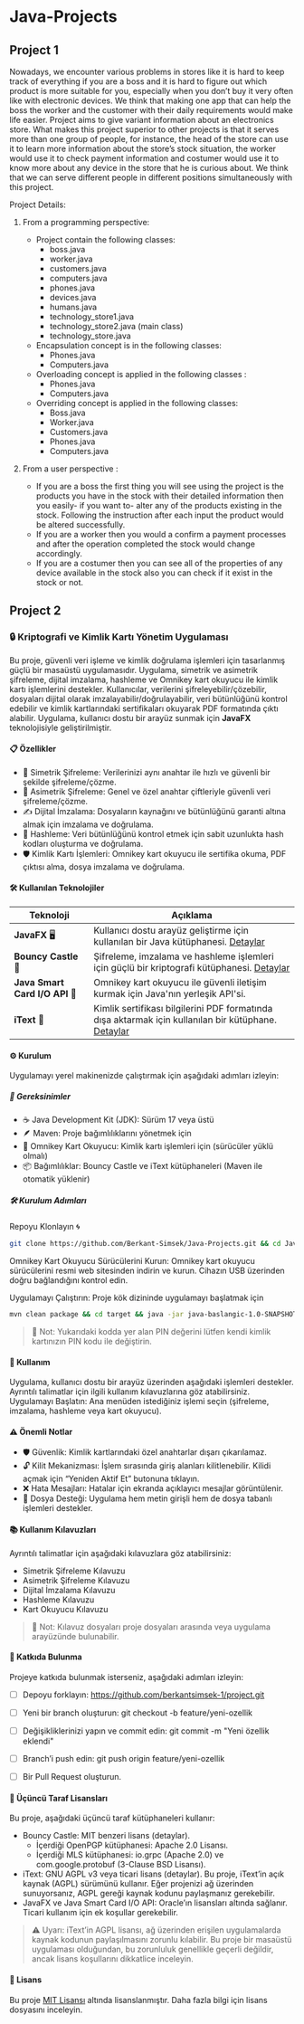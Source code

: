 # Java-Projects

## Project 1
Nowadays, we encounter various problems in stores like it is hard to keep track of everything if you are a boss and it is hard to figure out which product is more suitable for you, especially when you don’t buy it very often like with electronic devices. We think that making one app that can help the boss the worker and the customer with their daily requirements would make life easier. Project aims to give variant information about an electronics store. What makes this project superior to other projects is that it serves more than one group of people, for instance, the head of the store can use it to learn more information about the store’s stock situation, the worker would use it to check payment information and costumer would use it to know more about any device in the store that he is curious about. We think that we can serve different people in different positions simultaneously with this project.

Project Details:
1) From a programming perspective:
   - Project contain the following classes:
     - boss.java 
     - worker.java 
     - customers.java
     - computers.java
     - phones.java
     - devices.java
     - humans.java
     - technology_store1.java
     - technology_store2.java (main class)
     - technology_store.java
   - Encapsulation concept is in the following classes:
     - Phones.java
     - Computers.java
   - Overloading concept is applied in the following classes :
     - Phones.java
     - Computers.java
   - Overriding concept is applied in the following classes:
     - Boss.java
     - Worker.java
     - Customers.java
     - Phones.java
     - Computers.java

2) From a user perspective :
   - If you are a boss the first thing you will see using the project is the products you have in the stock with their detailed information then you easily- if you want to- alter any of the products existing in the stock. Following the instruction after each input the product would be altered successfully.
   - If you are a worker then you would a confirm a payment processes and after the operation completed the stock would change accordingly.
   - If you are a costumer then you can see all of the properties of any device available in the stock also you can check if it exist in the stock or not.



## Project 2

### 🔒 Kriptografi ve Kimlik Kartı Yönetim Uygulaması

Bu proje, güvenli veri işleme ve kimlik doğrulama işlemleri için tasarlanmış güçlü bir masaüstü uygulamasıdır. Uygulama, simetrik ve asimetrik şifreleme, dijital imzalama, hashleme ve Omnikey kart okuyucu ile kimlik kartı işlemlerini destekler. Kullanıcılar, verilerini şifreleyebilir/çözebilir, dosyaları dijital olarak imzalayabilir/doğrulayabilir, veri bütünlüğünü kontrol edebilir ve kimlik kartlarındaki sertifikaları okuyarak PDF formatında çıktı alabilir. Uygulama, kullanıcı dostu bir arayüz sunmak için **JavaFX** teknolojisiyle geliştirilmiştir.



#### 📋 Özellikler
- 🔐 Simetrik Şifreleme: Verilerinizi aynı anahtar ile hızlı ve güvenli bir şekilde şifreleme/çözme.
- 🔑 Asimetrik Şifreleme: Genel ve özel anahtar çiftleriyle güvenli veri şifreleme/çözme.
- ✍️ Dijital İmzalama: Dosyaların kaynağını ve bütünlüğünü garanti altına almak için imzalama ve doğrulama.
- 📜 Hashleme: Veri bütünlüğünü kontrol etmek için sabit uzunlukta hash kodları oluşturma ve doğrulama.
- 🛡️ Kimlik Kartı İşlemleri: Omnikey kart okuyucu ile sertifika okuma, PDF çıktısı alma, dosya imzalama ve doğrulama.



#### 🛠️ Kullanılan Teknolojiler
| Teknoloji          | Açıklama                                                                 |
|--------------------|-------------------------------------------------------------------------|
| **JavaFX** 🖥️     | Kullanıcı dostu arayüz geliştirme için kullanılan bir Java kütüphanesi. [Detaylar](https://openjfx.io/) |
| **Bouncy Castle** 🔐 | Şifreleme, imzalama ve hashleme işlemleri için güçlü bir kriptografi kütüphanesi. [Detaylar](https://www.bouncycastle.org/) |
| **Java Smart Card I/O API** 🪪 | Omnikey kart okuyucu ile güvenli iletişim kurmak için Java'nın yerleşik API'si. |
| **iText** 📄       | Kimlik sertifikası bilgilerini PDF formatında dışa aktarmak için kullanılan bir kütüphane. [Detaylar](https://itextpdf.com/) |


#### ⚙️ Kurulum
Uygulamayı yerel makinenizde çalıştırmak için aşağıdaki adımları izleyin:

##### 📌 Gereksinimler
- ☕ Java Development Kit (JDK): Sürüm 17 veya üstü
- 🪶 Maven: Proje bağımlılıklarını yönetmek için
- 🪪 Omnikey Kart Okuyucu: Kimlik kartı işlemleri için (sürücüler yüklü olmalı)
- 📦 Bağımlılıklar: Bouncy Castle ve iText kütüphaneleri (Maven ile otomatik yüklenir)

##### 🛠️ Kurulum Adımları
Repoyu Klonlayın 🌀
```bash
git clone https://github.com/Berkant-Simsek/Java-Projects.git && cd Java-Projects && cd Project 2
```
Omnikey Kart Okuyucu Sürücülerini Kurun: Omnikey kart okuyucu sürücülerini resmi web sitesinden indirin ve kurun. Cihazın USB üzerinden doğru bağlandığını kontrol edin.

Uygulamayı Çalıştırın: Proje kök dizininde uygulamayı başlatmak için
```bash
mvn clean package && cd target && java -jar java-baslangic-1.0-SNAPSHOT.jar -pin=123456
```
> 📝 Not: Yukarıdaki kodda yer alan PIN değerini lütfen kendi kimlik kartınızın PIN kodu ile değiştirin.



#### 🚀 Kullanım
Uygulama, kullanıcı dostu bir arayüz üzerinden aşağıdaki işlemleri destekler. Ayrıntılı talimatlar için ilgili kullanım kılavuzlarına göz atabilirsiniz.
Uygulamayı Başlatın: Ana menüden istediğiniz işlemi seçin (şifreleme, imzalama, hashleme veya kart okuyucu).



#### ⚠️ Önemli Notlar
- 🛡️ Güvenlik: Kimlik kartlarındaki özel anahtarlar dışarı çıkarılamaz.
- 🔓 Kilit Mekanizması: İşlem sırasında giriş alanları kilitlenebilir. Kilidi açmak için “Yeniden Aktif Et” butonuna tıklayın.
- ❌ Hata Mesajları: Hatalar için ekranda açıklayıcı mesajlar görüntülenir.
- 📁 Dosya Desteği: Uygulama hem metin girişli hem de dosya tabanlı işlemleri destekler.



#### 📚 Kullanım Kılavuzları
Ayrıntılı talimatlar için aşağıdaki kılavuzlara göz atabilirsiniz:
- Simetrik Şifreleme Kılavuzu
- Asimetrik Şifreleme Kılavuzu
- Dijital İmzalama Kılavuzu
- Hashleme Kılavuzu
- Kart Okuyucu Kılavuzu
> 📝 Not: Kılavuz dosyaları proje dosyaları arasında veya uygulama arayüzünde bulunabilir.



#### 🤝 Katkıda Bulunma
Projeye katkıda bulunmak isterseniz, aşağıdaki adımları izleyin:
- [ ] Depoyu forklayın: https://github.com/berkantsimsek-1/project.git
- [ ] Yeni bir branch oluşturun: git checkout -b feature/yeni-ozellik
- [ ] Değişikliklerinizi yapın ve commit edin: git commit -m "Yeni özellik eklendi"
- [ ] Branch’i push edin: git push origin feature/yeni-ozellik
- [ ] Bir Pull Request oluşturun.



#### 📜 Üçüncü Taraf Lisansları
Bu proje, aşağıdaki üçüncü taraf kütüphaneleri kullanır:
- Bouncy Castle: MIT benzeri lisans (detaylar).
  - İçerdiği OpenPGP kütüphanesi: Apache 2.0 Lisansı.
  - İçerdiği MLS kütüphanesi: io.grpc (Apache 2.0) ve com.google.protobuf (3-Clause BSD Lisansı).
- iText: GNU AGPL v3 veya ticari lisans (detaylar). Bu proje, iText’in açık kaynak (AGPL) sürümünü kullanır. Eğer projenizi ağ üzerinden sunuyorsanız, AGPL gereği kaynak kodunu paylaşmanız gerekebilir.
- JavaFX ve Java Smart Card I/O API: Oracle’ın lisansları altında sağlanır. Ticari kullanım için ek koşullar gerekebilir.
> ⚠️ Uyarı: iText’in AGPL lisansı, ağ üzerinden erişilen uygulamalarda kaynak kodunun paylaşılmasını zorunlu kılabilir. Bu proje bir masaüstü uygulaması olduğundan, bu zorunluluk genellikle geçerli değildir, ancak lisans koşullarını dikkatlice inceleyin.



#### 📜 Lisans
Bu proje [MIT Lisansı](LICENSE) altında lisanslanmıştır. Daha fazla bilgi için lisans dosyasını inceleyin.
